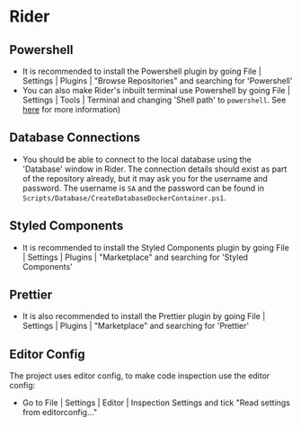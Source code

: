 # Rider

## Powershell

- It is recommended to install the Powershell plugin by going File | Settings | Plugins | "Browse Repositories" and
searching for 'Powershell'
- You can also make Rider's inbuilt terminal use Powershell by going File | Settings | Tools | Terminal and changing 
'Shell path' to `powershell`. See [here](https://www.jetbrains.com/help/rider/Settings_Tools_Terminal.html) for more
information)

## Database Connections

- You should be able to connect to the local database using the 'Database' window in Rider. The connection details
should exist as part of the repository already, but it may ask you for the username and password. The username is `SA`
and the password can be found in `Scripts/Database/CreateDatabaseDockerContainer.ps1`.

## Styled Components

- It is recommended to install the Styled Components plugin by going File | Settings | Plugins | "Marketplace" and
  searching for 'Styled Components'
  
## Prettier

- It is also recommended to install the Prettier plugin  by going File | Settings | Plugins | "Marketplace" and
    searching for 'Prettier'
  
## Editor Config
The project uses editor config, to make code inspection use the editor config:

- Go to File | Settings | Editor | Inspection Settings and tick "Read settings from editorconfig..."
